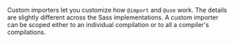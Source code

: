 Custom importers let you customize how `@import` and `@use` work.  The details
are slightly different across the Sass implementations.  A custom importer can
be scoped either to an individual compilation or to all a compiler's
compilations.

